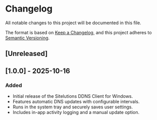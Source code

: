 # Changelog

All notable changes to this project will be documented in this file.

The format is based on [Keep a Changelog](https://keepachangelog.com/en/1.0.0/),
and this project adheres to [Semantic Versioning](https://semver.org/spec/v2.0.0.html).

## [Unreleased]

## [1.0.0] - 2025-10-16

### Added
- Initial release of the Sitelutions DDNS Client for Windows.
- Features automatic DNS updates with configurable intervals.
- Runs in the system tray and securely saves user settings.
- Includes in-app activity logging and a manual update option.
```eof